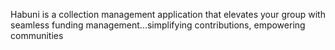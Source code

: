  Habuni is a collection management application that elevates your group with seamless funding management...simplifying contributions, empowering communities
